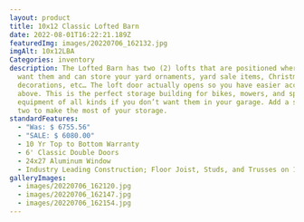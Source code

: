 ```yaml
---
layout: product
title: 10x12 Classic Lofted Barn
date: 2022-08-01T16:22:21.189Z
featuredImg: images/20220706_162132.jpg
imgAlt: 10x12LBA
Categories: inventory
description: The Lofted Barn has two (2) lofts that are positioned where you
  want them and can store your yard ornaments, yard sale items, Christmas
  decorations, etc… The loft door actually opens so you have easier access
  above. This is the perfect storage building for bikes, mowers, and sports
  equipment of all kinds if you don’t want them in your garage. Add a shelf or
  two to make the most of your storage.
standardFeatures:
  - "Was: $ 6755.56"
  - "SALE: $ 6080.00"
  - 10 Yr Top to Bottom Warranty
  - 6' Classic Double Doors
  - 24x27 Aluminum Window
  - Industry Leading Construction; Floor Joist, Studs, and Trusses on 16" Centers
galleryImages:
  - images/20220706_162120.jpg
  - images/20220706_162147.jpg
  - images/20220706_162154.jpg
---
```

